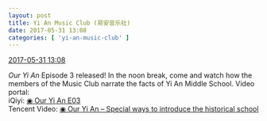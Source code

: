 ```yaml
---
layout: post
title: Yi An Music Club (易安音乐社)
date: 2017-05-31 13:08
categories: [ 'yi-an-music-club' ]
---
```


<div class="weibo-info">
  <a href="http://weibo.com/6094546964/F5DZKeKKl">2017-05-31 13:08</a>
</div>

*Our Yi An* Episode 3 released! In the noon break, come and watch how the members of the Music Club narrate the facts of Yi An Middle School. Video portal:  
iQiyi: [◉ Our Yi An E03](http://www.iqiyi.com/v_19rr72c3f4.html)  
Tencent Video: [◉ Our Yi An – Special ways to introduce the historical school](https://v.qq.com/x/cover/u3iaqazll0oienm/y05083yc66o.html)

